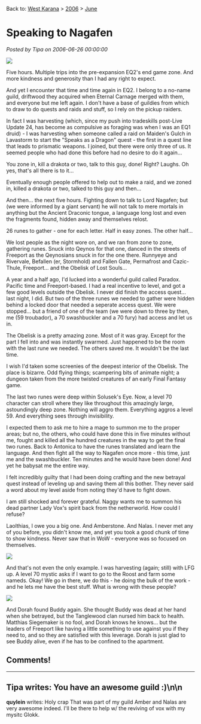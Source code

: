 Back to: [West Karana](/posts/westkarana.md) > [2006](/posts/2006/westkarana.md) > [June](./westkarana.md)
# Speaking to Nagafen

*Posted by Tipa on 2006-06-26 00:00:00*

![](../../../images/20060626-naggy.jpg)

Five hours. Multiple trips into the pre-expansion EQ2's end game zone. And more kindness and generosity than I had any right to expect.

And yet I encounter that time and time again in EQ2. I belong to a no-name guild, driftwood they acquired when Eternal Carnage merged with them, and everyone but me left again. I don't have a base of guildies from which to draw to do quests and raids and stuff, so I rely on the pickup raiders.

In fact I was harvesting (which, since my push into tradeskills post-Live Update 24, has become as compulsive as foraging was when I was an EQ1 druid) - I was harvesting when someone called a raid on Maiden's Gulch in Lavastorm to start the "Speaks as a Dragon" quest - the first in a quest line that leads to prismatic weapons. I joined, but there were only three of us. It seemed people who had done this before had no desire to do it again...

You zone in, kill a drakota or two, talk to this guy, done! Right? Laughs. Oh yes, that's all there is to it...

Eventually enough people offered to help out to make a raid, and we zoned in, killed a drakota or two, talked to this guy and then...

And then... the next five hours. Fighting down to talk to Lord Nagafen; but (we were informed by a giant servant) he will not talk to mere mortals in anything but the Ancient Draconic tongue, a language long lost and even the fragments found, hidden away and themselves relost.

26 runes to gather - one for each letter. Half in easy zones. The other half...

We lost people as the night wore on, and we ran from zone to zone, gathering runes. Snuck into Qeynos for that one, danced in the streets of Freeport as the Qeynosians snuck in for the one there. Runnyeye and Rivervale, Befallen (er, Stormhold) and Fallen Gate, Permafrost and Cazic-Thule, Freeport... and the Obelisk of Lost Souls...

A year and a half ago, I'd lucked into a wonderful guild called Paradox. Pacific time and Freeport-based. I had a real incentive to level, and got a few good levels outside the Obelisk. I never did finish the access quest... last night, I did. But two of the three runes we needed to gather were hidden behind a locked door that needed a seperate access quest. We were stopped... but a friend of one of the team (we were down to three by then, me (59 troubador), a 70 swashbuckler and a 70 fury) had access and let us in.

The Obelisk is a pretty amazing zone. Most of it was gray. Except for the part I fell into and was instantly swarmed. Just happened to be the room with the last rune we needed. The others saved me. It wouldn't be the last time.

I wish I'd taken some screenies of the deepest interior of the Obelisk. The place is bizarre. Odd flying things; scampering bits of animate night; a dungeon taken from the more twisted creatures of an early Final Fantasy game.

The last two runes were deep within Solusek's Eye. Now, a level 70 character can stroll where they like throughout this amazingly large, astoundingly deep zone. Nothing will aggro them. Everything aggros a level 59. And everything sees through invisibility.

I expected them to ask me to hire a mage to summon me to the proper areas; but no, the others, who could have done this in five minutes without me, fought and killed all the hundred creatures in the way to get the final two runes. Back to Antonica to have the runes translated and learn the language. And then fight all the way to Nagafen once more - this time, just me and the swashbuckler. Ten minutes and he would have been done! And yet he babysat me the entire way.

I felt incredibly guilty that I had been doing crafting and the new betrayal quest instead of leveling up and saving them all this bother. They never said a word about my level aside from noting they'd have to fight down.

I am still shocked and forever grateful. Naggy wants me to summon his dead partner Lady Vox's spirit back from the netherworld. How could I refuse?

Laolthias, I owe you a big one. And Amberstone. And Nalas. I never met any of you before, you didn't know me, and yet you took a good chunk of time to show kindness. Never saw that in WoW - everyone was so focused on themselves.

![](../../../images/20060626-roost.jpg)

And that's not even the only example. I was harvesting (again; still) with LFG up. A level 70 mystic asks if I want to go to the Roost and farm some nameds. Okay! We go in there, we do this - he doing the bulk of the work - and he lets me have the best stuff. What is wrong with these people?

![](../../../images/20060626-buddy.jpg)

And Dorah found Buddy again. She thought Buddy was dead at her hand when she betrayed, but the Tanglewood clan nursed him back to health. Matthias Siegemaker is no fool, and Dorah knows he knows... but the leaders of Freeport like having a little something to use against you if they need to, and so they are satisfied with this leverage. Dorah is just glad to see Buddy alive, even if he has to be confined to the apartment.
## Comments!
---
**Tipa** writes: You have an awesome guild :)\n\n
---
**quylein** writes: Holy crap That was part of my guild Amber and Nalas are very awesome indeed. I&#039;ll be there to help w/ the reviving of vox with my mysitc Glokk.
